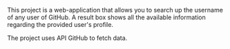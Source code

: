 This project is a web-application that allows you to search up the username of any user of GitHub.
A result box shows all the available information regarding the provided user's profile.

The project uses API GitHub to fetch data.
